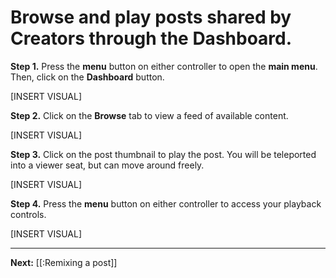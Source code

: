 # Browse and play posts shared by Creators through the Dashboard.

**Step 1.** Press the **menu** button on either controller to open the **main menu**. Then, click on the **Dashboard** button.

[INSERT VISUAL]

**Step 2.** Click on the **Browse** tab to view a feed of available content.

[INSERT VISUAL]

**Step 3.** Click on the post thumbnail to play the post.  You will be teleported into a viewer seat, but can move around freely.

[INSERT VISUAL]

**Step 4.** Press the **menu** button on either controller to access your playback controls.

[INSERT VISUAL]

---

**Next:** [[:Remixing a post]]
